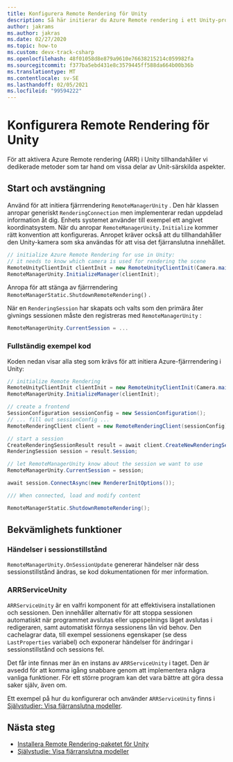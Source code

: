 ```yaml
---
title: Konfigurera Remote Rendering för Unity
description: Så här initierar du Azure Remote rendering i ett Unity-projekt
author: jakrams
ms.author: jakras
ms.date: 02/27/2020
ms.topic: how-to
ms.custom: devx-track-csharp
ms.openlocfilehash: 48f01058d8e879a9610e76638215214c059982fa
ms.sourcegitcommit: f377ba5ebd431e8c3579445ff588da664b00b36b
ms.translationtype: MT
ms.contentlocale: sv-SE
ms.lasthandoff: 02/05/2021
ms.locfileid: "99594222"
---
```

# <a name="set-up-remote-rendering-for-unity"></a>Konfigurera Remote Rendering för Unity

För att aktivera Azure Remote rendering (ARR) i Unity tillhandahåller vi dedikerade metoder som tar hand om vissa delar av Unit-särskilda aspekter.

## <a name="startup-and-shutdown"></a>Start och avstängning

Använd för att initiera fjärrrendering `RemoteManagerUnity` . Den här klassen anropar generiskt `RenderingConnection` men implementerar redan uppdelad information åt dig. Enhets systemet använder till exempel ett angivet koordinatsystem. När du anropar `RemoteManagerUnity.Initialize` kommer rätt konvention att konfigureras. Anropet kräver också att du tillhandahåller den Unity-kamera som ska användas för att visa det fjärranslutna innehållet.

```cs
// initialize Azure Remote Rendering for use in Unity:
// it needs to know which camera is used for rendering the scene
RemoteUnityClientInit clientInit = new RemoteUnityClientInit(Camera.main);
RemoteManagerUnity.InitializeManager(clientInit);
```

Anropa för att stänga av fjärrrendering `RemoteManagerStatic.ShutdownRemoteRendering()` .

När en `RenderingSession` har skapats och valts som den primära åter givnings sessionen måste den registreras med `RemoteManagerUnity` :

```cs
RemoteManagerUnity.CurrentSession = ...
```

### <a name="full-example-code"></a>Fullständig exempel kod

Koden nedan visar alla steg som krävs för att initiera Azure-fjärrrendering i Unity:

```cs
// initialize Remote Rendering
RemoteUnityClientInit clientInit = new RemoteUnityClientInit(Camera.main);
RemoteManagerUnity.InitializeManager(clientInit);

// create a frontend
SessionConfiguration sessionConfig = new SessionConfiguration();
// ... fill out sessionConfig ...
RemoteRenderingClient client = new RemoteRenderingClient(sessionConfig);

// start a session
CreateRenderingSessionResult result = await client.CreateNewRenderingSessionAsync(new RenderingSessionCreationOptions(RenderingSessionVmSize.Standard, 0, 30));
RenderingSession session = result.Session;

// let RemoteManagerUnity know about the session we want to use
RemoteManagerUnity.CurrentSession = session;

await session.ConnectAsync(new RendererInitOptions());

/// When connected, load and modify content

RemoteManagerStatic.ShutdownRemoteRendering();
```

## <a name="convenience-functions"></a>Bekvämlighets funktioner

### <a name="session-state-events"></a>Händelser i sessionstillstånd

`RemoteManagerUnity.OnSessionUpdate` genererar händelser när dess sessionstillstånd ändras, se kod dokumentationen för mer information.

### <a name="arrserviceunity"></a>ARRServiceUnity

`ARRServiceUnity` är en valfri komponent för att effektivisera installationen och sessionen. Den innehåller alternativ för att stoppa sessionen automatiskt när programmet avslutas eller uppspelnings läget avslutas i redigeraren, samt automatiskt förnya sessionens lån vid behov. Den cachelagrar data, till exempel sessionens egenskaper (se dess `LastProperties` variabel) och exponerar händelser för ändringar i sessionstillstånd och sessions fel.

Det får inte finnas mer än en instans av `ARRServiceUnity` i taget. Den är avsedd för att komma igång snabbare genom att implementera några vanliga funktioner. För ett större program kan det vara bättre att göra dessa saker själv, även om.

Ett exempel på hur du konfigurerar och använder `ARRServiceUnity` finns i [Självstudier: Visa fjärranslutna modeller](../../tutorials/unity/view-remote-models/view-remote-models.md).

## <a name="next-steps"></a>Nästa steg

* [Installera Remote Rendering-paketet för Unity](install-remote-rendering-unity-package.md)
* [Självstudie: Visa fjärranslutna modeller](../../tutorials/unity/view-remote-models/view-remote-models.md)
